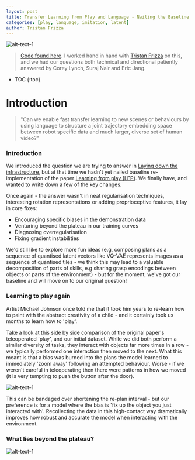 ```yaml
---
layout: post
title: Transfer Learning from Play and Language - Nailing the Baseline
categories: [play, language, imitation, latent]
author: Tristan Frizza
---
```


![alt-text-1](https://sholtodouglas.github.io/images/play/awesome.gif "demo of multiple tasks")


> [Code found here](https://github.com/sholtodouglas/learning_from_play). 
> I worked hand in hand with [Tristan Frizza](https://twitter.com/TristanVtx) on this, and we had our questions both technical and directional patiently answered by Corey Lynch, Suraj Nair and Eric Jang. 

* TOC
{:toc}

# Introduction


> "Can we enable fast transfer learning to new scenes or behaviours by using language to structure a joint trajectory embedding space between robot specific data and much larger, diverse set of human video?"




### Introduction
We introduced the question we are trying to answer in [Laying down the infrastructure](https://sholtodouglas.github.io/LearningFromPlayAndLanguage/), but at that time we hadn't yet nailed baseline re-implementation of the paper [Learning from play (LFP)](https://learning-from-play.github.io/). We finally have, and wanted to write down a few of the key changes. 

Once again - the answer wasn't in neat regularisation techniques, interesting rotation representations or adding proprioceptive features, it lay in core fixes:
- Encouraging specific biases in the demonstration data
- Venturing beyond the plateau in our training curves
- Diagnosing overregularisation 
- Fixing gradient instabilities

We'd still like to explore more fun ideas (e.g, composing plans as a sequence of quantised latent vectors like VQ-VAE represents images as a sequence of quantised tiles - we think this may lead to a valuable decomposition of parts of skills, e.g sharing grasp encodings between objects or parts of the environment) - but for the moment, we've got our baseline and will move on to our original question!

### Learning to play again

Artist Michael Johnson once told me that it took him years to re-learn how to paint with the abstract creativity of a child - and it certainly took us months to learn how to 'play'. 

Take a look at this side by side comparison of the original paper's teleoperated 'play', and our initial dataset. While we did both perform a similar diversity of tasks, they interact with objects far more times in a row -  we typically performed one interaction then moved to the next. What this meant is that a bias was burned into the plans the model learned to immediately 'zoom away' following an attempted behaviour. Worse - if we weren't careful in teleoperating then there were patterns in how we moved (it is very tempting to push the button after the door). 

![alt-text-1](https://sholtodouglas.github.io/images/play/sidebyside.gif "side by side comparison")

This can be bandaged over shortening the re-plan interval - but our preference is for a model where the bias is 'fix up the object you just interacted with'.  Recollecting the data in this high-contact way dramatically improves how robust and accurate the model when interacting with the environment.

### What lies beyond the plateau?

![alt-text-1](https://sholtodouglas.github.io/images/play/conver.gif "demo of multiple tasks")


